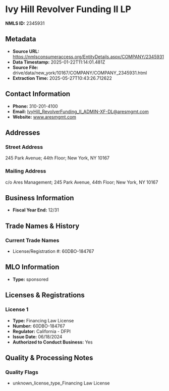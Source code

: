 # Ivy Hill Revolver Funding II LP

**NMLS ID:** 2345931

## Metadata
- **Source URL:** https://nmlsconsumeraccess.org/EntityDetails.aspx/COMPANY/2345931
- **Data Timestamp:** 2025-01-22T11:14:01.481Z
- **Source File:** drive/data/new_york/10167/COMPANY/COMPANY_2345931.html
- **Extraction Time:** 2025-05-27T10:43:26.712622

## Contact Information
- **Phone:** 310-201-4100
- **Email:** IvyHill_RevolverFunding_II_ADMIN-XF-DL@aresmgmt.com
- **Website:** www.aresmgmt.com

## Addresses
### Street Address
245 Park Avenue; 44th Floor; New York, NY 10167

### Mailing Address
c/o Ares Management; 245 Park Avenue, 44th Floor; New York, NY 10167

## Business Information
- **Fiscal Year End:** 12/31

## Trade Names & History
### Current Trade Names
- License/Registration #: 60DBO-184767

## MLO Information
- **Type:** sponsored

## Licenses & Registrations

### License 1
- **Type:** Financing Law License
- **Number:** 60DBO-184767
- **Regulator:** California - DFPI
- **Issue Date:** 06/18/2024
- **Authorized to Conduct Business:** Yes

## Quality & Processing Notes
### Quality Flags
- unknown_license_type_Financing Law License
